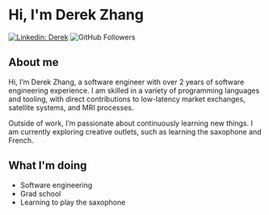# Hi, I'm Derek Zhang
[![Linkedin: Derek](https://img.shields.io/badge/-Derek-blue?style=flat-square&logo=Linkedin&logoColor=white&link=https://www.linkedin.com/in/derekzhang0000/)](https://www.linkedin.com/in/derekzhang0000/)
![GitHub Followers](https://img.shields.io/github/followers/DerekZhang0000?label=Follow&style=social)

## About me
<p>Hi, I’m Derek Zhang, a software engineer with over 2 years of software engineering experience. I am skilled in a variety of programming languages and tooling, with direct contributions to low-latency market exchanges, satellite systems, and MRI processes.

Outside of work, I’m passionate about continuously learning new things. I am currently exploring creative outlets, such as learning the saxophone and French.</p>

## What I'm doing
- Software engineering
- Grad school
- Learning to play the saxophone
